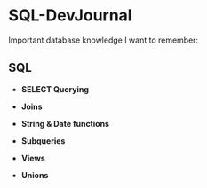 # SQL-DevJournal

Important database knowledge I want to remember:

## SQL

- **SELECT Querying**


- **Joins**


- **String & Date functions**

- **Subqueries**

- **Views**

- **Unions**

